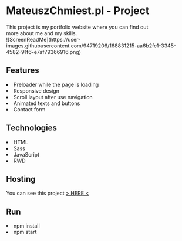 <h1>MateuszChmiest.pl - Project</h1>
This project is my portfolio website where you can find out <br/>more about me and my skills.

<div>
![ScreenReadMe](https://user-images.githubusercontent.com/94719206/168831215-aa6b2fc1-3345-4582-91f6-e7af79366916.png)
</div>


<h2>Features</h2>
<li>Preloader while the page is loading</li>
<li>Responsive design</li>
<li>Scroll layout after use navigation</li>
<li>Animated texts and buttons</li>
<li>Contact form</li>

<h2>Technologies</h2>
<li>HTML</li>
<li>Sass</li>
<li>JavaScript</li>
<li>RWD</li>

<h2>Hosting</h2>
You can see this project <a href="http://mateuszchmiest.pl/">> HERE < </a>

<h2>Run</h2>
<li>npm install</li>
<li>npm start</li>
